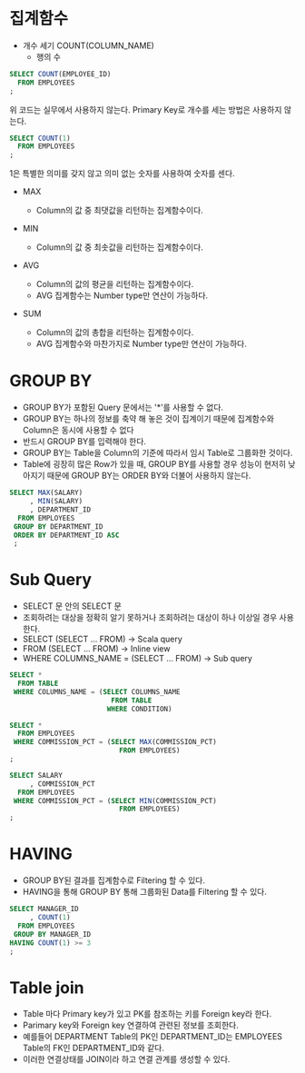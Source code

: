 # 집계함수

* 개수 세기 COUNT(COLUMN_NAME)
  - 행의 수
```sql
SELECT COUNT(EMPLOYEE_ID)
  FROM EMPLOYEES
;
```

위 코드는 실무에서 사용하지 않는다. Primary Key로 개수를  세는 방법은 사용하지 않는다. 

```sql
SELECT COUNT(1)
  FROM EMPLOYEES
;
```
1은 특별한 의미를 갖지 않고 의미 없는 숫자를 사용하여 숫자를 센다.

* MAX
  - Column의 값 중 최댓값을 리턴하는 집계함수이다.
 
* MIN
  - Column의 값 중 최솟값을 리턴하는 집계함수이다.
 
* AVG
  - Column의 값의 평균을 리턴하는 집계함수이다.
  - AVG 집계함수는 Number type만 연산이 가능하다.
 
* SUM
  - Column의 값의 총합을 리턴하는 집계함수이다.
  - AVG 집계함수와 마찬가지로 Number type만 연산이 가능하다.

# GROUP BY

* GROUP BY가 포함된 Query 문에서는 '*'를 사용할 수 없다.
* GROUP BY는 하나의 정보를 축약 해 놓은 것이 집계이기 때문에 집계함수와 Column은 동시에 사용할 수 없다
* 반드시 GROUP BY를 입력해야 한다.
* GROUP BY는 Table을 Column의 기준에 따라서 임시 Table로 그룹화한 것이다.
* Table에 굉장히 많은 Row가 있을 때, GROUP BY를 사용할 경우 성능이 현저히 낮아지기 때문에 GROUP BY는 ORDER BY와 더불어 사용하지 않는다. 

```sql
SELECT MAX(SALARY)
     , MIN(SALARY)
     , DEPARTMENT_ID
  FROM EMPLOYEES
 GROUP BY DEPARTMENT_ID
 ORDER BY DEPARTMENT_ID ASC
 ;
```

# Sub Query
* SELECT 문 안의 SELECT 문
* 조회하려는 대상을 정확히 알기 못하거나 조회하려는 대상이 하나 이상일 경우 사용한다.
* SELECT (SELECT ... FROM) -> Scala query
* FROM (SELECT ... FROM) -> Inline view
* WHERE COLUMNS_NAME = (SELECT ... FROM) -> Sub query
```sql
SELECT *
  FROM TABLE
 WHERE COLUMNS_NAME = (SELECT COLUMNS_NAME
                         FROM TABLE
                        WHERE CONDITION)
```

```sql
SELECT *
  FROM EMPLOYEES
 WHERE COMMISSION_PCT = (SELECT MAX(COMMISSION_PCT)
                           FROM EMPLOYEES)
;
```
```sql
SELECT SALARY
     , COMMISSION_PCT
  FROM EMPLOYEES
 WHERE COMMISSION_PCT = (SELECT MIN(COMMISSION_PCT)
                           FROM EMPLOYEES)
;
```

# HAVING
* GROUP BY된 결과를 집계함수로 Filtering 할 수 있다.
* HAVING을 통해 GROUP BY 통해 그룹화된 Data를 Filtering 할 수 있다.

```sql
SELECT MANAGER_ID
     , COUNT(1)
  FROM EMPLOYEES
 GROUP BY MANAGER_ID
HAVING COUNT(1) >= 3
;
```
# Table join
* Table 마다 Primary key가 있고 PK를 참조하는 키를 Foreign key라 한다.
* Parimary key와 Foreign key 연결하여 관련된 정보를 조회한다. 
* 예를들어 DEPARTMENT Table의 PK인 DEPARTMENT_ID는 EMPLOYEES Table의 FK인 DEPARTMENT_ID와 같다.
* 이러한 연결상태를 JOIN이라 하고 연결 관계를 생성할 수 있다.


